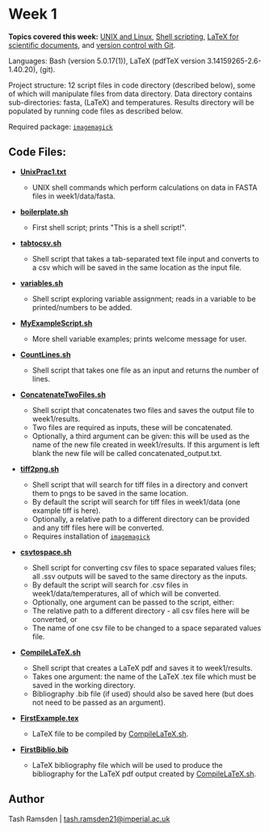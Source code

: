 # Week 1

**Topics covered this week:** [UNIX and Linux](https://mhasoba.github.io/TheMulQuaBio/notebooks/01-Unix.html), [Shell scripting](https://mhasoba.github.io/TheMulQuaBio/notebooks/02-ShellScripting.html), [LaTeX for scientific documents](https://mhasoba.github.io/TheMulQuaBio/notebooks/04-LaTeX.html), and [version control with Git](https://mhasoba.github.io/TheMulQuaBio/notebooks/03-Git.html).

Languages: Bash (version 5.0.17(1)), LaTeX (pdfTeX version 3.14159265-2.6-1.40.20), (git).

Project structure: 12 script files in code directory (described below), some of which will manipulate files from data directory. Data directory contains sub-directories: fasta, (LaTeX) and temperatures. Results directory will be populated by running code files as described below.

Required package: [`imagemagick`](https://imagemagick.org/index.php)

## Code Files:

* [**UnixPrac1.txt**](code/UnixPrac1.txt)
  * UNIX shell commands which perform calculations on data in FASTA files in week1/data/fasta.
  
* [**boilerplate.sh**](code/boilerplate.sh)
  * First shell script; prints "This is a shell script!".
  
* [**tabtocsv.sh**](code/tabtocsv.sh)
  * Shell script that takes a tab-separated text file input and converts to a csv which will be saved in the same location as the input file.
  
* [**variables.sh**](code/variables.sh)
  * Shell script exploring variable assignment; reads in a variable to be printed/numbers to be added.
  
* [**MyExampleScript.sh**](code/MyExampleScript.sh)
  * More shell variable examples; prints welcome message for user.
  
* [**CountLines.sh**](code/CountLines.sh)
  * Shell script that takes one file as an input and returns the number of lines.
  
* [**ConcatenateTwoFiles.sh**](code/ConcatenateTwoFiles.sh)
  * Shell script that concatenates two files and saves the output file to week1/results.
  * Two files are required as inputs, these will be concatenated.
  * Optionally, a third argument can be given: this will be used as the name of the new file created in week1/results. If this argument is left blank the new file will be called concatenated_output.txt.
  
* [**tiff2png.sh**](code/tiff2png.sh)
  * Shell script that will search for tiff files in a directory and convert them to pngs to be saved in the same location.
  * By default the script will search for tiff files in week1/data (one example tiff is here).
  * Optionally, a relative path to a different directory can be provided and any tiff files here will be converted.
  * Requires installation of [`imagemagick`](https://imagemagick.org/index.php)

* [**csvtospace.sh**](code/csvtospace.sh)
  * Shell script for converting csv files to space separated values files; all .ssv outputs will be saved to the same directory as the inputs.
  * By default the script will search for .csv files in week1/data/temperatures, all of which will be converted.
  * Optionally, one argument can be passed to the script, either:
  * The relative path to a different directory - all csv files here will be converted, or
  * The name of one csv file to be changed to a space separated values file.

* [**CompileLaTeX.sh**](code/CompileLaTeX.sh)
  * Shell script that creates a LaTeX pdf and saves it to week1/results. 
  * Takes one argument: the name of the LaTeX .tex file which must be saved in the working directory.
  * Bibliography .bib file (if used) should also be saved here (but does not need to be passed as an argument).

* [**FirstExample.tex**](code/FirstExample.tex)
    * LaTeX file to be compiled by [CompileLaTeX.sh](code/CompileLaTeX.sh).

* [**FirstBiblio.bib**](code/FirstBiblio.bib)
    * LaTeX bibliography file which will be used to produce the bibliography for the LaTeX pdf output created by [CompileLaTeX.sh](code/CompileLaTeX.sh).

## Author

Tash Ramsden | tash.ramsden21@imperial.ac.uk
